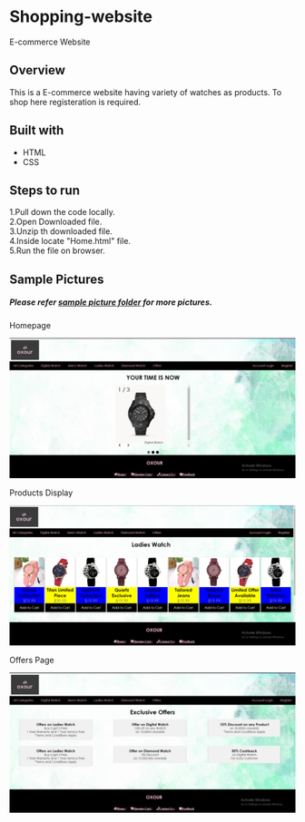 # Shopping-website
E-commerce Website  

## Overview
  This is a E-commerce website having variety of watches as products. To shop here registeration is required.
    
## Built with
  - HTML
  - CSS
  
## Steps to run
1.Pull down the code locally.                                             
2.Open Downloaded file.                                                        
3.Unzip th downloaded file.                                                              
4.Inside locate "Home.html" file.                                                        
5.Run the file on browser.                                                                    

## Sample Pictures

##### Please refer [sample picture folder](https://github.com/shreyakajbaje/Shopping-website/tree/master/sample%20pictures) for more pictures.

Homepage

![Homepage](https://github.com/shreyakajbaje/Shopping-website/blob/master/sample%20pictures/Screenshot%20(169).png)

Products Display

![Products](https://github.com/shreyakajbaje/Shopping-website/blob/master/sample%20pictures/Screenshot%20(170).png?raw=true)

Offers Page

![Offers](https://github.com/shreyakajbaje/Shopping-website/blob/master/sample%20pictures/Screenshot%20(171).png?raw=true)
